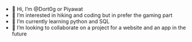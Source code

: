 - 👋 Hi, I’m @Dort0g or Piyawat
- 👀 I’m interested in hiking and coding but in prefer the gaming part 
- 🌱 I’m currently learning python and SQL
- 💞️ I’m looking to collaborate on a project for a website and an app in the future

<!---
Dort0g/Dort0g is a ✨ special ✨ repository because its `README.md` (this file) appears on your GitHub profile.
You can click the Preview link to take a look at your changes.
--->
